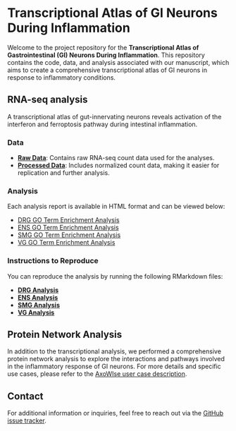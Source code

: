 # Transcriptional Atlas of GI Neurons During Inflammation

Welcome to the project repository for the **Transcriptional Atlas of Gastrointestinal (GI) Neurons During Inflammation**. This repository contains the code, data, and analysis associated with our manuscript, which aims to create a comprehensive transcriptional atlas of GI neurons in response to inflammatory conditions.

## RNA-seq analysis

A transcriptional atlas of gut-innervating neurons reveals activation of the interferon and ferroptosis pathway during intestinal inflammation.

### Data
- **[Raw Data](https://github.com/dyusuf/Transcriptional_Atlas_GI_Neurons_Inflammation/tree/main/data/raw/)**: Contains raw RNA-seq count data used for the analyses.
- **[Processed Data](https://github.com/dyusuf/Transcriptional_Atlas_GI_Neurons_Inflammation/tree/main/data/processed)**: Includes normalized count data, making it easier for replication and further analysis.

### Analysis
Each analysis report is available in HTML format and can be viewed below:

- [DRG GO Term Enrichment Analysis](analysis/DRG_DGE_GO_Analysis.html)
- [ENS GO Term Enrichment Analysis](analysis/ENS_DGE_GO_Analysis.html)
- [SMG GO Term Enrichment Analysis](analysis/SMG_DGE_GO_Analysis.html)
- [VG GO Term Enrichment Analysis](analysis/VG_DGE_GO_Analysis.html)


### Instructions to Reproduce
You can reproduce the analysis by running the following RMarkdown files:
- **[DRG Analysis](analysis/DRG_DGE_GO_Analysis.Rmd)**
- **[ENS Analysis](analysis/ENS_DGE_GO_Analysis.Rmd)**
- **[SMG Analysis](analysis/SMG_DGE_GO_Analysis.Rmd)**
- **[VG Analysis](analysis/VG_DGE_GO_Analysis.Rmd)**


## Protein Network Analysis

In addition to the transcriptional analysis, we performed a comprehensive protein network analysis to explore the interactions and pathways involved in the inflammatory response of GI neurons. For more details and specific use cases, please refer to the [AxoWIse user case description]().


## Contact
For additional information or inquiries, feel free to reach out via the [GitHub issue tracker](https://github.com/dyusuf/Transcriptional_Atlas_GI_Neurons_Inflammation/issues).
